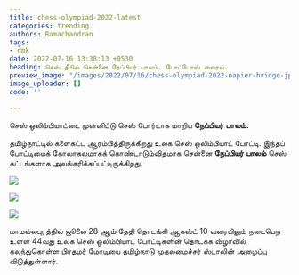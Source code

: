 ```yaml
---
title: chess-olympiad-2022-latest
categories: trending
authors: Ramachandran
tags:
- dmk
date: 2022-07-16 13:38:13 +0530
heading: செஸ் தீமில் சென்னை நேப்பியர் பாலம். போட்டோஸ் வைரல்.
preview_image: "/images/2022/07/16/chess-olympiad-2022-napier-bridge-jpg.jpeg"
image_uploader: []
code: ''

---
```

செஸ் ஒலிம்பியாட்டை முன்னிட்டு செஸ் போர்டாக மாறிய **நேப்பியர்** **பாலம்.**

தமிழ்நாட்டில் களைகட்ட ஆரம்பித்திருக்கிறது உலக செஸ் ஒலிம்பியாட் போட்டி. இந்தப் போட்டியைக் கோலாகலமாகக் கொண்டாடும்விதமாக சென்னை **நேப்பியர்** **பாலம்** செஸ் கட்டங்களாக அலங்கரிக்கப்பட்டிருக்கிறது.

![](/images/2022/07/16/chess-olympiad-2022-2-jpg.jpeg)

![](/images/2022/07/16/chess-olympiad-2022-1-jpg.jpeg)

![](/images/2022/07/16/chess-olympiad-2022-3-jpg.jpeg)

மாமல்லபுரத்தில் ஜூலை 28 ஆம் தேதி தொடங்கி ஆகஸ்ட் 10 வரையிலும் நடைபெற உள்ள 44வது உலக செஸ் ஒலிம்பியாட் போட்டிகளின் தொடக்க விழாவில் கலந்துகொள்ள பிரதமர் மோடியை தமிழ்நாடு முதலமைச்சர் ஸ்டாலின் அழைப்பு விடுத்துள்ளார்.
